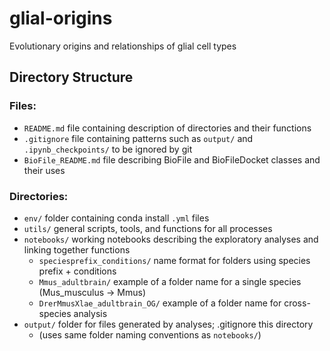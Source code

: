 # glial-origins
Evolutionary origins and relationships of glial cell types

## Directory Structure

### Files:
- `README.md` file containing description of directories and their functions
- `.gitignore` file containing patterns such as `output/` and `.ipynb_checkpoints/` to be ignored by git
- `BioFile_README.md` file describing BioFile and BioFileDocket classes and their uses

### Directories:
- `env/` folder containing conda install `.yml` files
- `utils/` general scripts, tools, and functions for all processes
- `notebooks/` working notebooks describing the exploratory analyses and linking together functions
  - `speciesprefix_conditions/` name format for folders using species prefix + conditions
  - `Mmus_adultbrain/` example of a folder name for a single species (Mus_musculus -> Mmus)
  - `DrerMmusXlae_adultbrain_OG/`  example of a folder name for cross-species analysis
- `output/`  folder for files generated by analyses; .gitignore this directory
  - (uses same folder naming conventions as `notebooks/`)
